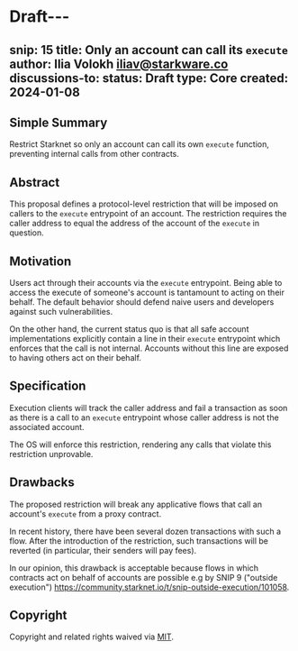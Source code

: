# Draft---
snip: 15
title: Only an account can call its `execute`
author: Ilia Volokh <iliav@starkware.co>
discussions-to: 
status: Draft
type: Core
created: 2024-01-08
---

## Simple Summary
Restrict Starknet so only an account can call its own `execute` function, preventing internal calls from other contracts.

## Abstract

This proposal defines a protocol-level restriction that will be imposed on callers to the `execute` entrypoint of an account. The restriction requires the caller address to equal the address of the account of the `execute` in question.

## Motivation

Users act through their accounts via the `execute` entrypoint. Being able to access the execute of someone's account is tantamount to acting on their behalf. The default behavior should defend naive users and developers against such vulnerabilities.

On the other hand, the current status quo is that all safe account implementations explicitly contain a line in their `execute` entrypoint which enforces that the call is not internal. Accounts without this line are exposed to having others act on their behalf.

## Specification

Execution clients will track the caller address and fail a transaction as soon as there is a call to an `execute` entrypoint whose caller address is not the associated account.

The OS will enforce this restriction, rendering any calls that violate this restriction unprovable.

## Drawbacks

The proposed restriction will break any applicative flows that call an account's `execute` from a proxy contract.

In recent history, there have been several dozen transactions with such a flow. After the introduction of the restriction, such transactions will be reverted (in particular, their senders will pay fees).

In our opinion, this drawback is acceptable because flows in which contracts act on behalf of accounts are possible e.g by SNIP 9 ("outside execution") https://community.starknet.io/t/snip-outside-execution/101058.

## Copyright

Copyright and related rights waived via [MIT](../LICENSE).
